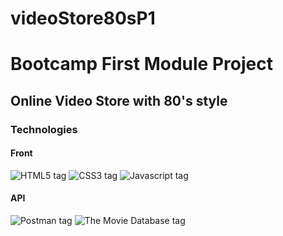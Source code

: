 # videoStore80sP1
<h1>Bootcamp First Module Project</h1>

<h2>Online Video Store with 80's style</h2>

<h3>Technologies</h3>

<h4>Front</h4>
<img src="https://img.shields.io/badge/HTML5-E34F26?style=for-the-badge&logo=html5&logoColor=white&labelColor=101010" alt="HTML5 tag"></img>
<img src="https://img.shields.io/badge/CSS3-1572B6?style=for-the-badge&logo=css3&logoColor=white&labelColor=101010" alt="CSS3 tag"></img>
<img src="https://img.shields.io/badge/JavaScript-F7DF1E?style=for-the-badge&logo=javascript&logoColor=white&labelColor=101010" alt="Javascript tag"></img>

<h4>API</h4>
<img src="https://img.shields.io/badge/Postman-FF6C37?style=for-the-badge&logo=postman&logoColor=white&labelColor=101010" alt="Postman tag"></img>
<img src="https://img.shields.io/badge/The_Movie_Database-01D277?style=for-the-badge&logo=The%20Movie%20Database&logoColor=white&labelColor=101010" alt="The Movie Database tag"></img>

